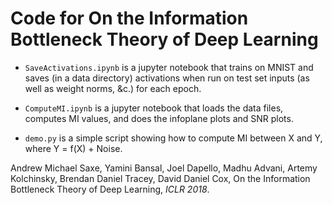 # Code for On the Information Bottleneck Theory of Deep Learning

* `SaveActivations.ipynb` is a jupyter notebook that trains on MNIST and  saves (in a data directory) activations when run on test set inputs (as well as weight norms, &c.) for each epoch.

* `ComputeMI.ipynb` is a jupyter notebook that loads the data files, computes MI values, and does the infoplane plots and SNR plots.

* `demo.py` is a simple script showing how to compute MI between X and Y, where Y = f(X) + Noise.

Andrew Michael Saxe, Yamini Bansal, Joel Dapello, Madhu Advani, Artemy Kolchinsky, Brendan Daniel Tracey, David Daniel Cox, On the Information Bottleneck Theory of Deep Learning, *ICLR 2018*.
